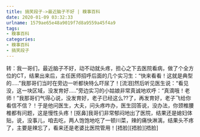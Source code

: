```yaml
---
title: 搞笑段子->最近脑子不好 | 糗事百科
date: 2020-01-09 03:32:33
urlname: 1579ae65e48a9019f7d8a9559a45f4a9
tags: 
- 糗事百科
categories:
- 糗事百科
- 搞笑段子
---
```

转：我一哥们，最近脑子不好，动不动就头疼，担心之下去医院看病，做了个全方位的CT，结果出来后，主任医师招呼后面的几个实习生：“快来看看！这就是典型的.....”我那哥们当时在旁边一听都快特么吓尿了！[流泪]然后听见医生说：“看见没，这一块区域，没发育好.....”旁边实习的小姑娘非常真诚地欢呼：“真滴哦！老师！”我那哥们气得心说，没发育好，老子已经这么??了，再发育好，老子飞给你看信不信？！于是他问医生，大夫，问头疼咋办，医生回答说，没办法，你颈椎腰椎都有问题，这是慢性头疼！[抠鼻]我哥们非常郁闷地出了医院，结果还是媳妇体贴，说，没事儿，咱去吃，两人饱饱地吃了一顿川菜，辣的痛快淋漓，结果头不疼了，主要是辣忘了，看来还是老婆比医院管用！[捂脸][捂脸][捂脸]


